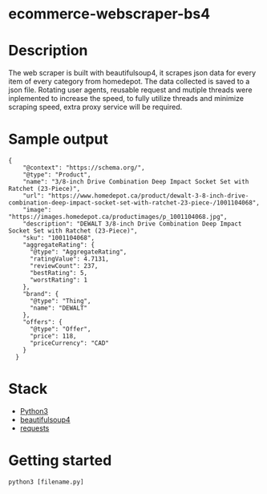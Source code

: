 # ecommerce-webscraper-bs4

# Description
The web scraper is built with beautifulsoup4, it scrapes json data for every item of every category from homedepot. The data collected is saved to a json file. Rotating user agents, reusable request and mutiple threads were inplemented to increase the speed, to fully utilize threads and minimize scraping speed, extra proxy service will be required.

# Sample output
```
{
    "@context": "https://schema.org/",
    "@type": "Product",
    "name": "3/8-inch Drive Combination Deep Impact Socket Set with Ratchet (23-Piece)",
    "url": "https://www.homedepot.ca/product/dewalt-3-8-inch-drive-combination-deep-impact-socket-set-with-ratchet-23-piece-/1001104068",
    "image": "https://images.homedepot.ca/productimages/p_1001104068.jpg",
    "description": "DEWALT 3/8-inch Drive Combination Deep Impact Socket Set with Ratchet (23-Piece)",
    "sku": "1001104068",
    "aggregateRating": {
      "@type": "AggregateRating",
      "ratingValue": 4.7131,
      "reviewCount": 237,
      "bestRating": 5,
      "worstRating": 1
    },
    "brand": {
      "@type": "Thing",
      "name": "DEWALT"
    },
    "offers": {
      "@type": "Offer",
      "price": 118,
      "priceCurrency": "CAD"
    }
  }
```

# Stack
- [Python3](https://www.python.org/downloads)
-  [beautifulsoup4](https://pypi.org/project/beautifulsoup4)
- [requests](https://pypi.org/project/requests)

# Getting started

```
python3 [filename.py]
```
